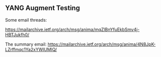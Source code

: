YANG Augment Testing
--------------------


Some email threads:

https://mailarchive.ietf.org/arch/msg/anima/mqZlBnYfuEkbSmv4j-HBTJukfh0/

The summary email:
https://mailarchive.ietf.org/arch/msg/anima/4N8JpK-LZrffmqc1Ya2xYWIUMlQ/
